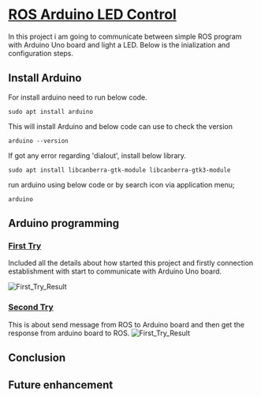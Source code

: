 # <u>ROS Arduino LED Control</u>

In this project i am going to communicate between simple ROS program with Arduino Uno board and light a LED. Below is the inialization and configuration steps.

## Install Arduino
For install arduino need to run below code.

```sudo apt install arduino```

This will install Arduino and below code can use to check the version

```arduino --version```

If got any error regarding 'dialout', install below library.

```sudo apt install libcanberra-gtk-module libcanberra-gtk3-module```

run arduino using below code or by search icon via application menu;

```arduino```

## Arduino programming
### <u>[First Try](First_Try.md)</u>
Included all the details about how started this project and firstly connection establishment with start to communicate with Arduino Uno board.

![First_Try_Result](img/First_Try.png)

### <u>[Second Try](Second_Try.md)</u>
This is about send message from ROS to Arduino board and then get the response from arduino board to ROS.
![First_Try_Result](img/First_Trysd.png)





## Conclusion
## Future enhancement

